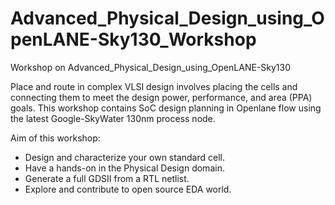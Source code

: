 # Advanced_Physical_Design_using_OpenLANE-Sky130_Workshop
Workshop on Advanced_Physical_Design_using_OpenLANE-Sky130

Place and route in complex VLSI design involves placing the cells and connecting them to meet the design power, performance, and area (PPA) goals.
This workshop contains SoC design planning in Openlane flow using the latest Google-SkyWater 130nm process node.

Aim of this workshop:
* Design and characterize your own standard cell.
* Have a hands-on in the Physical Design domain.
* Generate a full GDSII from a RTL netlist.
* Explore and contribute to open source EDA world.
